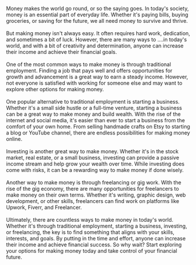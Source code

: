 <p>Money makes the world go round, or so the saying goes. In today's society, money is an essential part of everyday life. Whether it's paying bills, buying groceries, or saving for the future, we all need money to survive and thrive. <br /><br />But making money isn't always easy. It often requires hard work, dedication, and sometimes a bit of luck. However, there are many ways to ....in today's world, and with a bit of creativity and determination, anyone can increase their income and achieve their financial goals. <br /><br />One of the most common ways to make money is through traditional employment. Finding a job that pays well and offers opportunities for growth and advancement is a great way to earn a steady income. However, not everyone is satisfied with working for someone else and may want to explore other options for making money. <br /><br />One popular alternative to traditional employment is starting a business. Whether it's a small side hustle or a full-time venture, starting a business can be a great way to make money and build wealth. With the rise of the internet and social media, it's easier than ever to start a business from the comfort of your own home. From selling handmade crafts on Etsy to starting a blog or YouTube channel, there are endless possibilities for making money online. <br /><br />Investing is another great way to make money. Whether it's in the stock market, real estate, or a small business, investing can provide a passive income stream and help grow your wealth over time. While investing does come with risks, it can be a rewarding way to make money if done wisely. <br /><br />Another way to make money is through freelancing or gig work. With the rise of the gig economy, there are many opportunities for freelancers to make money on their own terms. Whether it's writing, graphic design, web development, or other skills, freelancers can find work on platforms like Upwork, Fiverr, and Freelancer. <br /><br />Ultimately, there are countless ways to make money in today's world. Whether it's through traditional employment, starting a business, investing, or freelancing, the key is to find something that aligns with your skills, interests, and goals. By putting in the time and effort, anyone can increase their income and achieve financial success. So why wait? Start exploring your options for making money today and take control of your financial future.</p>
